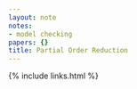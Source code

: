 ```yaml
---
layout: note
notes:
- model checking
papers: {}
title: Partial Order Reduction
---
```

{% include links.html %}
